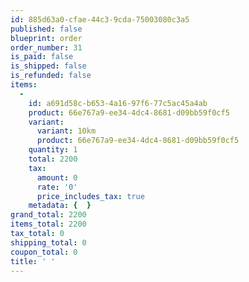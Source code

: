 ```yaml
---
id: 885d63a0-cfae-44c3-9cda-75003080c3a5
published: false
blueprint: order
order_number: 31
is_paid: false
is_shipped: false
is_refunded: false
items:
  -
    id: a691d58c-b653-4a16-97f6-77c5ac45a4ab
    product: 66e767a9-ee34-4dc4-8681-d09bb59f0cf5
    variant:
      variant: 10km
      product: 66e767a9-ee34-4dc4-8681-d09bb59f0cf5
    quantity: 1
    total: 2200
    tax:
      amount: 0
      rate: '0'
      price_includes_tax: true
    metadata: {  }
grand_total: 2200
items_total: 2200
tax_total: 0
shipping_total: 0
coupon_total: 0
title: ' '
---
```

